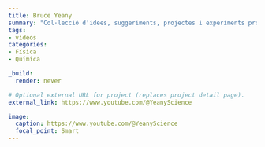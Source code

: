 ```yaml
---
title: Bruce Yeany
summary: "Col·lecció d'idees, suggeriments, projectes i experiments provats a classe."
tags:
- vídeos
categories: 
- Física
- Química

_build:
  render: never

# Optional external URL for project (replaces project detail page).
external_link: https://www.youtube.com/@YeanyScience

image:
  caption: https://www.youtube.com/@YeanyScience
  focal_point: Smart
---
```

